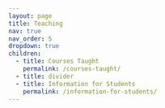 ```yaml
---
layout: page
title: Teaching
nav: true
nav_order: 5
dropdown: true
children:
  - title: Courses Taught
    permalink: /courses-taught/
  - title: divider
  - title: Information for Students
    permalink: /information-for-students/
---
```

